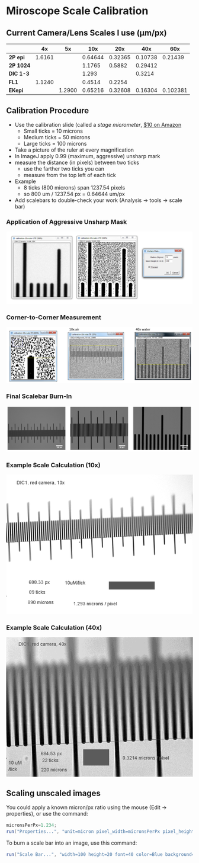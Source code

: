 # Miroscope Scale Calibration

## Current Camera/Lens Scales I use (µm/px)

&nbsp; | 4x | 5x | 10x | 20x | 40x | 60x
---|---|---|---|---|---|---
**2P epi** | 1.6161 | | 0.64644 | 0.32365 | 0.10738 | 0.21439
**2P 1024** |  | |  1.1765 |  0.5882 | 0.29412 | 
**DIC 1-3** |  | | 1.293 |  | 0.3214 | 
**FL1** | 1.1240 |  | 0.4514 | 0.2254 |  | 
**EKepi** |  | 1.2900 | 0.65216 | 0.32608 | 0.16304 | 0.102381

## Calibration Procedure

* Use the calibration slide (called a _stage micrometer_, [$10 on Amazon](https://www.amazon.com/s?url=search-alias%3Daps&field-keywords=stage+micrometer)
  * Small ticks = 10 microns 
  * Medium ticks = 50 microns
  * Large ticks = 100 microns
* Take a picture of the ruler at every magnification
* In ImageJ apply 0.99 (maximum, aggressive) unsharp mark
* measure the distance (in pixels) between two ticks
  * use the farther two ticks you can
  * measure from the top left of each tick
* Example
  * 8 ticks (800 microns) span 1237.54 pixels
  * so 800 um / 1237.54 px = 0.64644 um/px
* Add scalebars to double-check your work (Analysis -> tools -> scale bar)

### Application of Aggressive Unsharp Mask
![](pics/step1.PNG)

### Corner-to-Corner Measurement
![](pics/step2.PNG)

### Final Scalebar Burn-In
![](pics/step3.PNG)

### Example Scale Calculation (10x)
![](pics/cal10.PNG)

### Example Scale Calculation (40x)
![](pics/cal40.PNG)

## Scaling unscaled images

You could apply a known micron/px ratio using the mouse (Edit -> properties), or use the command:

```java
micronsPerPx=1.234;
run("Properties...", "unit=micron pixel_width=micronsPerPx pixel_height=micronsPerPx");
```
To burn a scale bar into an image, use this command:

```java
run("Scale Bar...", "width=100 height=20 font=40 color=Blue background=None location=[Lower Right] bold");
```
